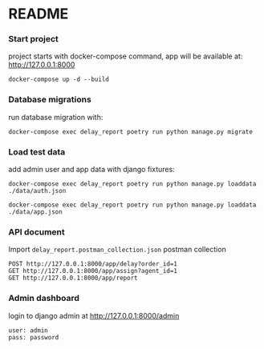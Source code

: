 # README

### Start project

project starts with docker-compose command, app will be available at: http://127.0.0.1:8000
``` 
docker-compose up -d --build
```


### Database migrations

run database migration with: 
``` 
docker-compose exec delay_report poetry run python manage.py migrate
```

### Load test data

add admin user and app data with django fixtures:
``` 
docker-compose exec delay_report poetry run python manage.py loaddata ./data/auth.json
```
``` 
docker-compose exec delay_report poetry run python manage.py loaddata ./data/app.json
```

### API document

Import ``` delay_report.postman_collection.json ``` postman collection 

```
POST http://127.0.0.1:8000/app/delay?order_id=1
GET http://127.0.0.1:8000/app/assign?agent_id=1
GET http://127.0.0.1:8000/app/report
```

### Admin dashboard

login to django admin at http://127.0.0.1:8000/admin
```
user: admin
pass: password
```